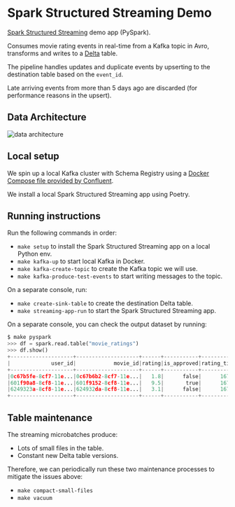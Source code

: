 # Spark Structured Streaming Demo
[Spark Structured Streaming](https://spark.apache.org/docs/latest/structured-streaming-programming-guide.html) demo app (PySpark).

Consumes movie rating events in real-time from a Kafka topic in Avro, transforms and writes to a [Delta](https://delta.io/) table.

The pipeline handles updates and duplicate events by upserting to the destination table based on the `event_id`.

Late arriving events from more than 5 days ago are discarded (for performance reasons in the upsert).

## Data Architecture
![data architecture](https://user-images.githubusercontent.com/38698125/209481709-08c7a921-553a-4cd5-9327-055bcb23b1d5.png)

## Local setup
We spin up a local Kafka cluster with Schema Registry using a [Docker Compose file provided by Confluent](https://developer.confluent.io/tutorials/kafka-console-consumer-producer-avro/kafka.html#get-confluent-platform).

We install a local Spark Structured Streaming app using Poetry.

## Running instructions
Run the following commands in order:
* `make setup` to install the Spark Structured Streaming app on a local Python env.
* `make kafka-up` to start local Kafka in Docker.
* `make kafka-create-topic` to create the Kafka topic we will use.
* `make kafka-produce-test-events` to start writing messages to the topic.

On a separate console, run:
* `make create-sink-table` to create the destination Delta table.
* `make streaming-app-run` to start the Spark Structured Streaming app.

On a separate console, you can check the output dataset by running:
```python
$ make pyspark
>>> df = spark.read.table("movie_ratings")
>>> df.show()                                                                   
+--------------------+--------------------+------+-----------+----------------+-----------+
|             user_id|            movie_id|rating|is_approved|rating_timestamp|rating_date|
+--------------------+--------------------+------+-----------+----------------+-----------+
|0c67b5fe-8cf7-11e...|0c67b6b2-8cf7-11e...|   1.8|      false|      1672933621| 2023-01-05|
|601f90a8-8cf8-11e...|601f9152-8cf8-11e...|   9.5|       true|      1672934191| 2023-01-05|
|6249323a-8cf8-11e...|624932da-8cf8-11e...|   3.1|      false|      1672934194| 2023-01-05|
+--------------------+--------------------+------+-----------+----------------+-----------+
```

## Table maintenance
The streaming microbatches produce:
- Lots of small files in the table.
- Constant new Delta table versions.

Therefore, we can periodically run these two maintenance processes to mitigate the issues above:
- `make compact-small-files`
- `make vacuum`
